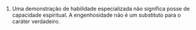 ﻿1. Uma demonstração de habilidade especializada não significa posse de capacidade espiritual. A engenhosidade não é um substituto para o caráter verdadeiro.